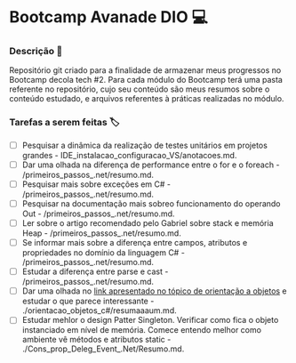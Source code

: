 # Bootcamp Avanade DIO :computer:

### Descrição :memo:

Repositório git criado para a finalidade de armazenar meus progressos no Bootcamp decola tech #2. Para cada módulo do Bootcamp terá uma pasta referente no repositório, cujo seu conteúdo são meus resumos sobre o conteúdo estudado, e arquivos referentes à práticas realizadas no módulo.

### Tarefas a serem feitas :label:

- [ ] Pesquisar a dinâmica da realização de testes unitários em projetos grandes - IDE_instalacao_configuracao_VS/anotacoes.md.
- [ ] Dar uma olhada na diferença de performance entre o for e o foreach - /primeiros_passos_.net/resumo.md.
- [ ] Pesquisar mais sobre exceções em C# - /primeiros_passos_.net/resumo.md.
- [ ] Pesquisar na documentação mais sobreo funcionamento do operando Out - /primeiros_passos_.net/resumo.md.
- [ ] Ler sobre o artigo recomendado pelo Gabriel sobre stack e memória Heap - /primeiros_passos_.net/resumo.md.
- [ ] Se informar mais sobre a diferença entre campos, atributos e propriedades no domínio da linguagem C# - /primeiros_passos_.net/resumo.md.
- [ ] Estudar a diferença entre parse e cast - /primeiros_passos_.net/resumo.md.
- [ ] Dar uma olhada no [link apresentado no tópico de orientação a objetos](https://docs.microsoft.com/pt-br/dotnet/csharp/programming-guide/) e estudar o que parece interessante - ./orientacao_objetos_c#/resumaaaum.md.
- [ ] Estudar mehlor o design Patter Singleton. Verificar como fica o objeto instanciado em nível de memória. Comece entendo melhor como ambiente vê métodos e atributos static - ./Cons_prop_Deleg_Event_.Net/Resumo.md.
